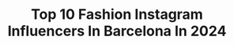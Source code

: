 ---
title: Top 10 Fashion Instagram Influencers In Barcelona In 2024
description: >-
  Find top fashion Instagram influencers in Barcelona in 2024. Most popular hashtags: #barcelona #fashion #spain #photography.
platform: Instagram
hits: 193
text_top: See the best Instagram influencers on inBeat.
text_bottom: Our database aggregates 193 Instagram influencers like this in Barcelona, Spain for you to connect with.
profiles:
  - username: "yasmineerosee"
    fullname: >-
      Laiba 🙋🏻‍♀️
    bio: >-
      💙•Lover of life and travel• 📩•DM Collab• 🌈•Food • Hotelier• ✈️•Travel•
    location: "Spain"
    followers: 20202
    engagement: 402
    commentsToLikes: 0.044857
    id: ck15ugw82n4kc0i19n3o549u1
    verified: false
    hashtags: "#cuarentena, #spain, #desiculture, #travelgram"
  - username: "madeinvideo"
    fullname: >-
      Luxury Destination Wedding Filmmakers
    bio: >-
      🎥 Jonas + Esther / Couple & creative team 📍Based in Mallorca 🇪🇦 Available Worldwide 🌍 🌍 Next Destination weddings: 🇮🇹🇨🇵🇬🇷🇬🇧🇲🇦🇺🇲 📃info@madeinvideo.es
    location: "Spain"
    followers: 12931
    engagement: 259
    commentsToLikes: 0.100969
    id: ck0vw0remrlbq0i190kon7770
    verified: false
    hashtags: "#tuscanywedding, #mallorcaweddingplanner, #glamourwedding, #italywedding"
  - username: "miss_style.88"
    fullname: >-
      🌸 MONICA🌸
    bio: >-
      LIFESTYLE / FASHION 〰️#wolfiesstyle 📍Granollers-Barcelona “No te pongas límites, ponte guapa”
    location: "Spain"
    followers: 9525
    engagement: 737
    commentsToLikes: 0.096688
    id: ck5zt5abpzrfw0i14rrllevew
    verified: false
    hashtags: "#summervibes, #me, #ootdfashion, #styleinspiration"
  - username: "jonna_wester"
    fullname: >-
      Jonna Wester
    bio: >-
      Swedish📍Barcelona Fashion | Elegance | High Heels 👠 Collaboration 📩 jonna.wester@icloud.com
    location: "Spain"
    followers: 107566
    engagement: 747
    commentsToLikes: 0.359781
    id: cl9k31ueaiysq0i239ne590st
    verified: false
    hashtags: "#style, #beautifullegs, #highheelslover, #minidress"
  - username: "museecoco"
    fullname: >-
      museecoco • content creator
    bio: >-
      Barcelona • fashion, food, beauty & lifestyle ✉️ museecocobluebell@gmail.com 🧸 Tiktok: museecoco ☆ 𝗬𝗼𝘂𝗧𝘂𝗯𝗲 (+100k)
    location: "Spain"
    followers: 18330
    engagement: 4
    commentsToLikes: 0.000000
    id: ck5cayc58ed2d0i11ziatqdy4
    verified: false
    hashtags: "#probandocomida, #probandorestaurantes, #planesbarcelona, #restaurantesbarcelona"
  - username: "tania.rdg"
    fullname: >-
      TANIA RODRÍGUEZ AGUILERA
    bio: >-
      Luxury Real Estate Broker @dcanorealestate_agency Marketing & Events @etereagence
    location: "Spain"
    followers: 10915
    engagement: 378
    commentsToLikes: 0.095505
    id: ck5hr3uo2u7ys0i11ntw0a7bv
    verified: false
    hashtags: "#fitnessaddict, #fit, #muscle, #fitnessmodel"
  - username: "liahbk"
    fullname: >-
      Lia
    bio: >-
      🇩🇪🇬🇧🇪🇸 La vida virtual no es la vida real❗️ Journalist | Model | Reporter🎥 Digital Communication IM CLINIC 👩🏼‍🎓Periodismo & Comunicación
    location: "Spain"
    followers: 21087
    engagement: 213
    commentsToLikes: 0.125190
    id: ck14kgdv1pe340i195h6kxhsx
    verified: false
    hashtags: "#inspo, #outfitinspiration, #oton, #snow"
  - username: "eldiosdelostres"
    fullname: >-
      ☆☆☆EL DIOS DE LOS TRES☆☆☆
    bio: >-
      Im #illustrator #artist based Madrid/Barcelona. Especialista en #murales y #diseño Para colaboraciones y propuestas: eldiosdelostres@gmail.com
    location: "Spain"
    followers: 19805
    engagement: 269
    commentsToLikes: 0.063411
    id: ck5zpteixtb4k0i140wqc9ygd
    verified: false
    hashtags: "#ilustracion, #artist, #madrid, #ilustragram"
  - username: "romerodaniela_"
    fullname: >-
      Daniela Paola
    bio: >-
      Lover of good vibes! 🤘🏻
    location: "Spain"
    followers: 3291
    engagement: 919
    commentsToLikes: 0.084289
    id: ck5q0pg2f742h0i11rnkixjcq
    verified: false
    hashtags: "#modellife, #barcelona, #fashion, #love"
  - username: "toni_alarcon_bello"
    fullname: >-
      Toni Alarcón Bello
    bio: >-
      🏊🏽‍♂️🚴‍♂️🏃🏻‍♂️#sportlover 🛫 #travelblogger 👕 #lifestyle 🔹Finisher 3 IM / 13 Half IM ⌚️ @polarspain 📍Granollers 📩 info.tonialarconbello@gmail.com
    location: "Spain"
    followers: 49661
    engagement: 483
    commentsToLikes: 0.038734
    id: ck5herjlyuf2y0i11tlrcprqa
    verified: false
    hashtags: "#runningmotivation, #inspiration, #baleares, #ciclismo"
---
